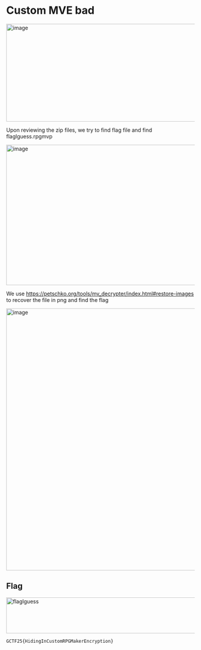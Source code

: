 # Custom MVE bad
<img width="810" height="261" alt="image" src="https://github.com/user-attachments/assets/76db262f-db20-4ebe-bdd3-67e3b5eb1848" />

Upon reviewing the zip files, we try to find flag file and find flaglguess.rpgmvp

<img width="915" height="375" alt="image" src="https://github.com/user-attachments/assets/fd91bd30-e024-4a54-a1e1-eee70523735d" />

We use https://petschko.org/tools/mv_decrypter/index.html#restore-images to recover the file in png and find the flag

<img width="1556" height="700" alt="image" src="https://github.com/user-attachments/assets/3e243e4d-64bd-4675-a009-701243fe88d1" />

## Flag 

<img width="1021" height="96" alt="flagIguess" src="https://github.com/user-attachments/assets/6a3846a3-9d7f-43fc-b795-7f7ad63ca417" />

```
GCTF25{HidingInCustomRPGMakerEncryption} 
```

